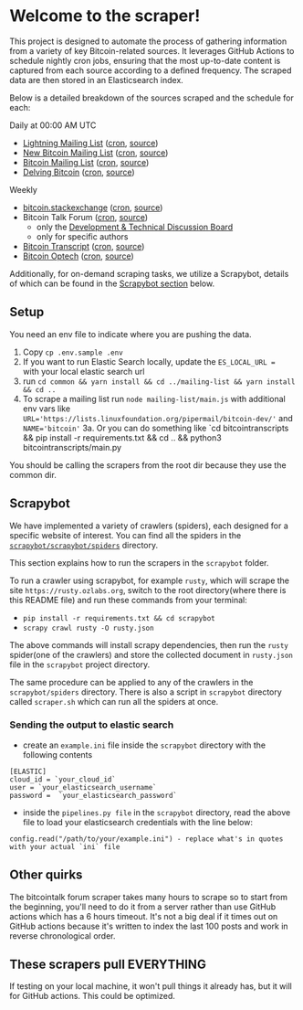 # Welcome to the scraper!

This project is designed to automate the process of gathering information from a variety of key Bitcoin-related sources.
It leverages GitHub Actions to schedule nightly cron jobs, ensuring that the most up-to-date content is captured from each source according to a defined frequency.
The scraped data are then stored in an Elasticsearch index.

Below is a detailed breakdown of the sources scraped and the schedule for each:

Daily at 00:00 AM UTC

- [Lightning Mailing List](https://lists.linuxfoundation.org/pipermail/lightning-dev/) ([cron](.github/workflows/mailing-list-lightning.yml), [source](mailing-list))
- [New Bitcoin Mailing List](https://gnusha.org/pi/bitcoindev/) ([cron](.github/workflows/mailing-list-bitcoin-new.yml), [source](mailing-list/main.py))
- [Bitcoin Mailing List](https://lists.linuxfoundation.org/pipermail/bitcoin-dev/) ([cron](.github/workflows/mailing-list-bitcoin.yml), [source](mailing-list))
- [Delving Bitcoin](https://delvingbitcoin.org/) ([cron](.github/workflows/delving-bitcoin.yml), [source](delvingbitcoin_2_elasticsearch))

Weekly

- [bitcoin.stackexchange](https://bitcoin.stackexchange.com/) ([cron](.github/workflows/stackexchange.yml), [source](bitcoin.stackexchange.com))
- Bitcoin Talk Forum ([cron](.github/workflows/bitcointalk.yml), [source](bitcointalk))
  - only the [Development & Technical Discussion Board](https://bitcointalk.org/index.php?board=6.0)
  - only for specific authors
- [Bitcoin Transcript](https://btctranscripts.com/) ([cron](.github/workflows/bitcointranscripts.yml), [source](bitcointranscripts))
- [Bitcoin Optech](https://bitcoinops.org/) ([cron](.github/workflows/bitcoinops.yml), [source](bitcoinops))

Additionally, for on-demand scraping tasks, we utilize a Scrapybot, details of which can be found in the [Scrapybot section](#scrapybot) below.

## Setup

You need an env file to indicate where you are pushing the data.

1. Copy `cp .env.sample .env`
2. If you want to run Elastic Search locally, update the `ES_LOCAL_URL = ` with your local elastic search url
3. run `cd common && yarn install && cd ../mailing-list && yarn install && cd ..`
4. To scrape a mailing list run `node mailing-list/main.js` with additional env vars like `URL='https://lists.linuxfoundation.org/pipermail/bitcoin-dev/'` and `NAME='bitcoin'`
   3a. Or you can do something like `cd bitcointranscripts && pip install -r requirements.txt && cd .. && python3 bitcointranscripts/main.py

You should be calling the scrapers from the root dir because they use the common dir.

## Scrapybot

We have implemented a variety of crawlers (spiders), each designed for a specific website of interest.
You can find all the spiders in the [`scrapybot/scrapybot/spiders`](scrapybot/scrapybot/spiders) directory.

This section explains how to run the scrapers in the `scrapybot` folder.

To run a crawler using scrapybot, for example `rusty`, which will scrape the site `https://rusty.ozlabs.org`, switch to the root directory(where there is this README file) and run these commands from your terminal:

- `pip install -r requirements.txt && cd scrapybot`
- `scrapy crawl rusty -O rusty.json`

The above commands will install scrapy dependencies, then run the `rusty` spider(one of the crawlers) and store the collected document in `rusty.json` file in the `scrapybot` project directory.

The same procedure can be applied to any of the crawlers in the `scrapybot/spiders` directory.
There is also a script in `scrapybot` directory called `scraper.sh` which can run all the spiders at once.

### Sending the output to elastic search

- create an `example.ini` file inside the `scrapybot` directory with the following contents

```
[ELASTIC]
cloud_id = `your_cloud_id`
user = `your_elasticsearch_username`
password =  `your_elasticsearch_password`
```

- inside the `pipelines.py file` in the `scrapybot` directory, read the above file to load your elasticsearch credentials with the line below:

```
config.read("/path/to/your/example.ini") - replace what's in quotes with your actual `ini` file
```

## Other quirks

The bitcointalk forum scraper takes many hours to scrape so to start from the beginning, you'll need to do it from a server rather than use GitHub actions which has a 6 hours timeout. It's not a big deal if it times out on GitHub actions because it's written to index the last 100 posts and work in reverse chronological order.

## These scrapers pull EVERYTHING

If testing on your local machine, it won't pull things it already has, but it will for GitHub actions. This could be optimized.
